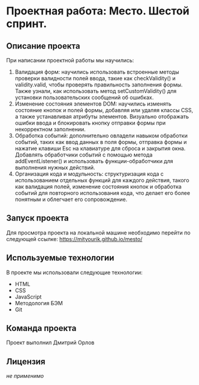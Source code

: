 # Проектная работа: Место. Шестой спринт.

## Описание проекта

При написании проектной работы мы научились:
1. Валидация форм: научились использовать встроенные методы проверки валидности полей ввода, такие как checkValidity() и validity.valid, чтобы проверять правильность заполнения формы. Также узнали, как использовать метод setCustomValidity() для установки пользовательских сообщений об ошибках.
2. Изменение состояния элементов DOM: научились изменять состояние кнопок и полей формы, добавляя или удаляя классы CSS, а также устанавливая атрибуты элементов. Визуально отображать ошибки ввода и блокировать кнопку отправки формы при некорректном заполнении.
3. Обработка событий: дополнительно овладели навыком обработки событий, таких как ввод данных в поля формы, отправка формы и нажатие клавиши Esc на клавиатуре для сброса и закрытия окна. Добавлять обработчики событий с помощью метода addEventListener() и использовать функции-обработчики для выполнения нужных действий.
4. Организация кода и модульность: структуризация кода с использованием отдельных функций для каждого действия, такого как валидация полей, изменение состояния кнопок и обработка событий для повторного использования кода, что делает его более понятным и облегчает его сопровождение.

## Запуск проекта

Для просмотра проекта на локальной машине необходимо перейти по следующей ссылке:
https://mityourik.github.io/mesto/

## Используемые технологии

В проекте мы использовали следующие технологии:

- HTML
- CSS
- JavaScript
- Методология БЭМ
- Git

## Команда проекта

Проект выполнил Дмитрий Орлов

## Лицензия

*не применимо*